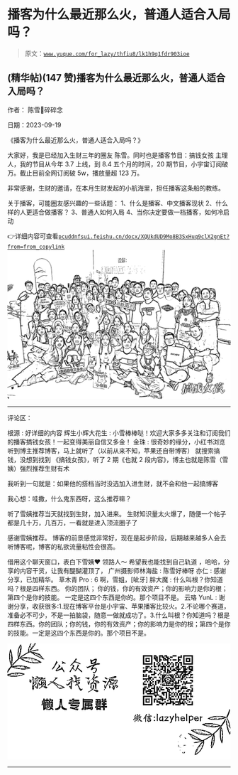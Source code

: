 # 播客为什么最近那么火，普通人适合入局吗？

> 原文：[`www.yuque.com/for_lazy/thfiu8/lk1h9q1fdr903ioe`](https://www.yuque.com/for_lazy/thfiu8/lk1h9q1fdr903ioe)

## (精华帖)(147 赞)播客为什么最近那么火，普通人适合入局吗？

作者： 陈雪🦉碎碎念

日期：2023-09-19

《播客为什么最近那么火，普通人适合入局吗？》

大家好，我是已经加入生财三年的圈友 陈雪。同时也是播客节目：搞钱女孩 主理人，我的节目从今年 3.7 上线，到 8.4 五个月的时间，20 期节目，小宇宙订阅破万。截止目前全网订阅破 5w，播放量超 123 万。

非常感谢，生财的邀请，在本月生财发起的小航海里，担任播客这条船的教练。

关于播客，可能圈友感兴趣的一些话题：
1、什么是播客、中文播客现状
2、什么样的人更适合做播客？
3、普通人如何入局
4、当你决定要做一档播客，如何冷启动

👉详细内容可查看[`pcuddnfsui.feishu.cn/docx/XQUkdUD9Mo8B3SxHuq9clX2gnEt?from=from_copylink`](https://pcuddnfsui.feishu.cn/docx/XQUkdUD9Mo8B3SxHuq9clX2gnEt?from=from_copylink)![](img/4b5ad27d364fdd397f222ab1e964c6f1.png)

* * *

评论区：

根源 : 好详细的内容
辉生小辉大花生 : 小雪棒棒哒！欢迎大家多多关注和订阅我们的播客搞钱女孩！一起变得美丽自信又多金！
金珠 : 很奇妙的缘分，小红书浏览听到博主推荐博客，马上就听了（以前从来不知，苹果还自带博客）
就搜索搞钱，没想到找到 《搞钱女孩》，听了 2 期《也就 2 段内容》，博主也就是陈雪（雪姨）强烈推荐生财有术

我听到一句就是：如果他的搭档当时没选加入进生财，就不会和他一起搞博客

我心想：哇撒，什么鬼东西呀，这么推荐嘛？

听了雪姨推荐当天就找到生财，加入进来。
生财知识量太火爆了，随便一个帖子都是几十万，几百万，一看就是进入顶流圈子了

感谢雪姨推荐。
博客的前景感觉非常好，现在是起步阶段，后期越来越多人会去听博客呢，博客的私欲流量粘性会很高。

借用这个聊天窗口，表白下雪姨❤
领路人～
希望我也能找到自己轨道 ，哈哈，分享的内容干货，让我有醍醐灌顶了，
广州摄影师林海盐 : 陈雪好棒呀
亦仁 : 感谢分享，已加精华。
草木青 Pro : 6 啊，雪姐，[呲牙]
胖大魔 : 什么叫根？你知道吗？根是四样东西。​
你的团队；​
你的钱，你的有效资产；​
你的影响力是你的根；​
第四个是你的技能。​
​
一定是这四个东西是你的。那个项目不是。
云珞 YunL : 谢谢分享，收获很多:1.现在博客平台是小宇宙、苹果播客比较火。2.不论哪个赛道，准备必不可少，不是一拍脑袋，随意一做就成功了。3.什么叫根？你知道吗？根是四样东西。​你的团队；你的钱，你的有效资产；​你的影响力是你的根；​第四个是你的技能。​一定是这四个东西是你的。那个项目不是。

![](img/1c37d505930596d12a88ab23e11aa07a.png)

* * *